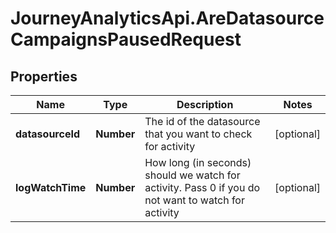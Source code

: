 # JourneyAnalyticsApi.AreDatasourceCampaignsPausedRequest

## Properties

Name | Type | Description | Notes
------------ | ------------- | ------------- | -------------
**datasourceId** | **Number** | The id of the datasource that you want to check for activity | [optional] 
**logWatchTime** | **Number** | How long (in seconds) should we watch for activity. Pass 0 if you do not want to watch for activity | [optional] 


